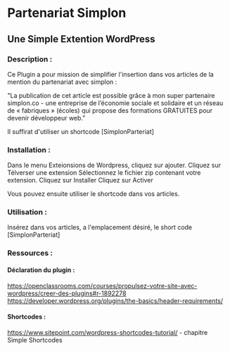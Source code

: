 # Partenariat Simplon
## Une Simple Extention WordPress

### Description :

Ce Plugin a pour mission de simplifier l'insertion dans vos articles de la mention du partenariat avec simplon :

"La publication de cet article est possible grâce à mon super partenaire simplon.co - une entreprise de
l’économie sociale et solidaire et un réseau de « fabriques » (écoles) qui propose
des formations GRATUITES pour devenir développeur web."

Il suffirat d'utiliser un shortcode [SimplonParteriat]

### Installation :

Dans le menu Exteionsions de Wordpress, cliquez sur ajouter.
Cliquez sur Télverser une extension
Sélectionnez le fichier zip contenant votre extension.
Cliquez sur Installer
Cliquez sur Activer

Vous pouvez ensuite utiliser le shortcode dans vos articles.

### Utilisation :

Insérez dans vos articles, a l'emplacement désiré, le short code [SimplonParteriat]

### Ressources :
#### Déclaration du plugin :
https://openclassrooms.com/courses/propulsez-votre-site-avec-wordpress/creer-des-plugins#r-1892278  
https://developer.wordpress.org/plugins/the-basics/header-requirements/

#### Shortcodes :
https://www.sitepoint.com/wordpress-shortcodes-tutorial/ - chapitre Simple Shortcodes 
